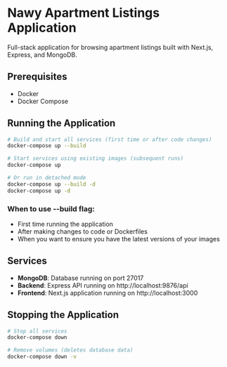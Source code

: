 # Nawy Apartment Listings Application

Full-stack application for browsing apartment listings built with Next.js, Express, and MongoDB.

## Prerequisites

- Docker
- Docker Compose

## Running the Application

```bash
# Build and start all services (first time or after code changes)
docker-compose up --build

# Start services using existing images (subsequent runs)
docker-compose up

# Or run in detached mode
docker-compose up --build -d
docker-compose up -d
```

### When to use --build flag:
- First time running the application
- After making changes to code or Dockerfiles
- When you want to ensure you have the latest versions of your images

## Services

- **MongoDB**: Database running on port 27017
- **Backend**: Express API running on http://localhost:9876/api
- **Frontend**: Next.js application running on http://localhost:3000

## Stopping the Application

```bash
# Stop all services
docker-compose down

# Remove volumes (deletes database data)
docker-compose down -v
```
